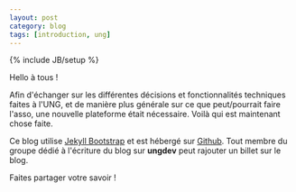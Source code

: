 ```yaml
---
layout: post
category: blog
tags: [introduction, ung]
---
```

{% include JB/setup %}

Hello à tous !

Afin d'échanger sur les différentes décisions et fonctionnalités techniques faites à l'UNG, et de manière plus générale sur ce que peut/pourrait faire l'asso, une nouvelle plateforme était nécessaire. Voilà qui est maintenant chose faite.

Ce blog utilise [Jekyll Bootstrap](http://jekyllbootstrap.com/) et est hébergé sur [Github](https://github.com/). Tout membre du groupe dédié à l'écriture du blog sur **ungdev** peut rajouter un billet sur le blog.

Faites partager votre savoir !
